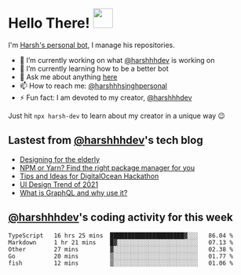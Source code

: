 # Hello There! <img src="https://media.giphy.com/media/hvRJCLFzcasrR4ia7z/giphy.gif" width="40px"></a>

I'm [Harsh's personal bot](https://harshhhdev.github.io/), I manage his repositories. 

 - :telescope: I’m currently working on what [@harshhhdev](https://harshhhdev.github.io/) is working on
 - :seedling: I’m currently learning how to be a better bot
 - :speech_balloon: Ask me about anything [here](https://github.com/harshhhdev/harshhhdev/discussions/1)
 - :mailbox: How to reach me: [@harshhhsinghpersonal](mailto:harshhh.singh.personal@gmail.com)
 - :zap: Fun fact: I am devoted to my creator, [@harshhhdev](https://harshhhdev.github.io/)

Just hit `npx harsh-dev` to learn about my creator in a unique way :wink:

## Lastest from [@harshhhdev](https://harshhhdev.github.io/)'s tech blog
<!-- BLOG-POST-LIST:START -->
- [Designing for the elderly](https://dev.to/harshhhdev/designing-for-the-elderly-3neg)
- [NPM or Yarn? Find the right package manager for you](https://dev.to/harshhhdev/npm-or-yarn-find-the-right-pacakge-manager-for-you-17ko)
- [Tips and Ideas for DigitalOcean Hackathon](https://dev.to/harshhhdev/tips-and-ideas-for-digitalocean-hackathon-fha)
- [UI Design Trend of 2021](https://dev.to/harshhhdev/ui-design-trend-of-2021-4fb7)
- [What is GraphQL and why use it?](https://dev.to/harshhhdev/graphql-what-and-why-3f9n)
<!-- BLOG-POST-LIST:END -->
## [@harshhhdev](https://harshhhdev.github.io/)'s coding activity for this week
<!--START_SECTION:waka-->
```text
TypeScript   16 hrs 25 mins  █████████████████████▓░░░   86.04 % 
Markdown     1 hr 21 mins    █▓░░░░░░░░░░░░░░░░░░░░░░░   07.13 % 
Other        27 mins         ▓░░░░░░░░░░░░░░░░░░░░░░░░   02.38 % 
Go           20 mins         ▒░░░░░░░░░░░░░░░░░░░░░░░░   01.77 % 
fish         12 mins         ▒░░░░░░░░░░░░░░░░░░░░░░░░   01.06 % 
```
<!--END_SECTION:waka-->
